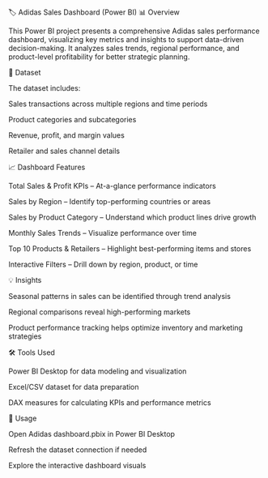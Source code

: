 🏷️ Adidas Sales Dashboard (Power BI)
📊 Overview

This Power BI project presents a comprehensive Adidas sales performance dashboard, visualizing key metrics and insights to support data-driven decision-making.
It analyzes sales trends, regional performance, and product-level profitability for better strategic planning.

🧩 Dataset

The dataset includes:

Sales transactions across multiple regions and time periods

Product categories and subcategories

Revenue, profit, and margin values

Retailer and sales channel details

📈 Dashboard Features

Total Sales & Profit KPIs – At-a-glance performance indicators

Sales by Region – Identify top-performing countries or areas

Sales by Product Category – Understand which product lines drive growth

Monthly Sales Trends – Visualize performance over time

Top 10 Products & Retailers – Highlight best-performing items and stores

Interactive Filters – Drill down by region, product, or time

💡 Insights

Seasonal patterns in sales can be identified through trend analysis

Regional comparisons reveal high-performing markets

Product performance tracking helps optimize inventory and marketing strategies

🛠️ Tools Used

Power BI Desktop for data modeling and visualization

Excel/CSV dataset for data preparation

DAX measures for calculating KPIs and performance metrics

🚀 Usage

Open Adidas dashboard.pbix in Power BI Desktop

Refresh the dataset connection if needed

Explore the interactive dashboard visuals
